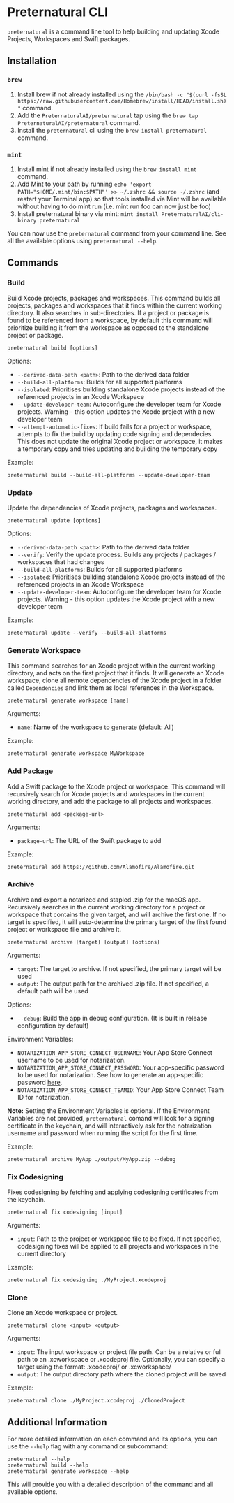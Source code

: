 # Preternatural CLI

`preternatural` is a command line tool to help building and updating Xcode Projects, Workspaces and Swift packages.

## Installation

### `brew`

1. Install brew if not already installed using the `/bin/bash -c "$(curl -fsSL https://raw.githubusercontent.com/Homebrew/install/HEAD/install.sh)"` command.
2. Add the `PreternaturalAI/preternatural` tap using the `brew tap PreternaturalAI/preternatural` command.
3. Install the `preternatural` cli using the `brew install preternatural` command.

### `mint`

1. Install mint if not already installed using the `brew install mint` command.
2. Add Mint to your path by running `echo 'export PATH="$HOME/.mint/bin:$PATH"' >> ~/.zshrc && source ~/.zshrc` (and restart your Terminal app) so that tools installed via Mint will be available without having to do mint run (i.e. mint run foo can now just be foo)
3. Install preternatural binary via mint: `mint install PreternaturalAI/cli-binary preternatural`

You can now use the `preternatural` command from your command line. See all the available options using `preternatural --help`.

## Commands

### Build

Build Xcode projects, packages and workspaces. This command builds all projects, packages and workspaces that it finds within the current working directory. It also searches in sub-directories. If a project or package is found to be referenced from a workspace, by default this command will prioritize building it from the workspace as opposed to the standalone project or package.

```
preternatural build [options]
```

Options:
- `--derived-data-path <path>`: Path to the derived data folder
- `--build-all-platforms`: Builds for all supported platforms
- `--isolated`: Prioritises building standalone Xcode projects instead of the referenced projects in an Xcode Workspace
- `--update-developer-team`: Autoconfigure the developer team for Xcode projects. Warning - this option updates the Xcode project with a new developer team
- `--attempt-automatic-fixes`: If build fails for a project or workspace, attempts to fix the build by updating code signing and dependecies. This does not update the original Xcode project or workspace, it makes a temporary copy and tries updating and building the temporary copy


Example:
```
preternatural build --build-all-platforms --update-developer-team
```

### Update

Update the dependencies of Xcode projects, packages and workspaces.

```
preternatural update [options]
```

Options:
- `--derived-data-path <path>`: Path to the derived data folder
- `--verify`: Verify the update process. Builds any projects / packages / workspaces that had changes
- `--build-all-platforms`: Builds for all supported platforms
- `--isolated`: Prioritises building standalone Xcode projects instead of the referenced projects in an Xcode Workspace
- `--update-developer-team`: Autoconfigure the developer team for Xcode projects. Warning - this option updates the Xcode project with a new developer team

Example:
```
preternatural update --verify --build-all-platforms
```

### Generate Workspace

This command searches for an Xcode project within the current working directory, and acts on the first project that it finds. It will generate an Xcode workspace, clone all remote dependencies of the Xcode project in a folder called `Dependencies` and link them as local references in the Workspace.

```
preternatural generate workspace [name]
```

Arguments:
- `name`: Name of the workspace to generate (default: All)

Example:
```
preternatural generate workspace MyWorkspace
```

### Add Package

Add a Swift package to the Xcode project or workspace. This command will recursively search for Xcode projects and workspaces in the current working directory, and add the package to all projects and workspaces.

```
preternatural add <package-url>
```

Arguments:
- `package-url`: The URL of the Swift package to add

Example:
```
preternatural add https://github.com/Alamofire/Alamofire.git
```

### Archive

Archive and export a notarized and stapled .zip for the macOS app. Recursively searches in the current working directory for a project or workspace that contains the given target, and will archive the first one. If no target is specified, it will auto-determine the primary target of the first found project or workspace file and archive it.

```
preternatural archive [target] [output] [options]
```

Arguments:
- `target`: The target to archive. If not specified, the primary target will be used
- `output`: The output path for the archived .zip file. If not specified, a default path will be used

Options:
- `--debug`: Build the app in debug configuration. (It is built in release configuration by default)

Environment Variables:

- `NOTARIZATION_APP_STORE_CONNECT_USERNAME`: Your App Store Connect username to be used for notarization.
- `NOTARIZATION_APP_STORE_CONNECT_PASSWORD`: Your app-specific password to be used for notarization. See how to generate an app-specific password [here](https://support.apple.com/en-us/102654).
- `NOTARIZATION_APP_STORE_CONNECT_TEAMID`: Your App Store Connect Team ID for notarization.

**Note:** Setting the Environment Variables is optional. If the Environment Variables are not provided, `preternatural` comand will look for a signing certificate in the keychain, and will interactively ask for the notarization username and password when running the script for the first time.

Example:
```
preternatural archive MyApp ./output/MyApp.zip --debug
```

### Fix Codesigning

Fixes codesigning by fetching and applying codesigning certificates from the keychain.

```
preternatural fix codesigning [input]
```

Arguments:
- `input`: Path to the project or workspace file to be fixed. If not specified, codesigning fixes will be applied to all projects and workspaces in the current directory

Example:
```
preternatural fix codesigning ./MyProject.xcodeproj
```

### Clone

Clone an Xcode workspace or project.

```
preternatural clone <input> <output>
```

Arguments:
- `input`: The input workspace or project file path. Can be a relative or full path to an .xcworkspace or .xcodeproj file. Optionally, you can specify a target using the format: <file path>.xcodeproj/<target> or <file path>.xcworkspace/<target>
- `output`: The output directory path where the cloned project will be saved

Example:
```
preternatural clone ./MyProject.xcodeproj ./ClonedProject
```

## Additional Information

For more detailed information on each command and its options, you can use the `--help` flag with any command or subcommand:

```
preternatural --help
preternatural build --help
preternatural generate workspace --help
```

This will provide you with a detailed description of the command and all available options.